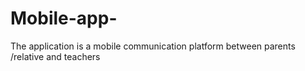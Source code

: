 # Mobile-app-
The application is a mobile communication platform between parents /relative and teachers 
